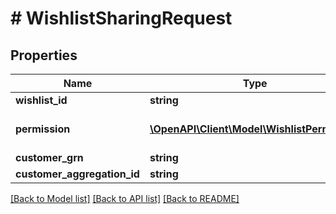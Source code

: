 # # WishlistSharingRequest


## Properties 


Name | Type | Description | Notes
------------ | ------------- | ------------- | -------------
**wishlist_id**| **string** |   | [optional]
**permission**| [**\OpenAPI\Client\Model\WishlistPermission**](WishlistPermission.md) |  for more information please, see Model/WishlistPermission.php  | [optional]
**customer_grn**| **string** |   | [optional]
**customer_aggregation_id**| **string** |   | [optional]


[[Back to Model list]](../../README.md#models) [[Back to API list]](../../README.md#endpoints) [[Back to README]](../../README.md)

